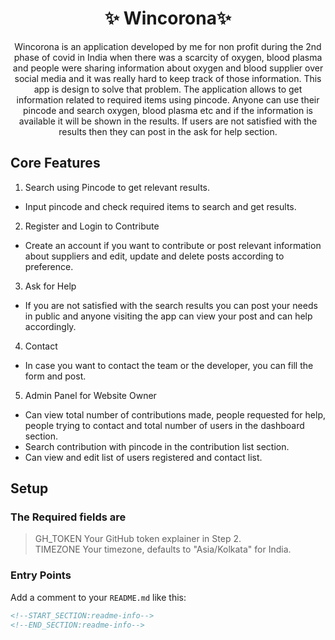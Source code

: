 <h1 align="center">✨ Wincorona✨</h1>

<p align="center">
Wincorona is an application developed by me for non profit during the 2nd phase of covid in India when there was a scarcity of oxygen, blood plasma and people were sharing information about oxygen and blood supplier over social media and it was really hard to keep track of those information. This app is design to solve that problem. The application allows to get information related to required items using pincode. Anyone can use their pincode and search oxygen, blood plasma etc and if the information is available it will be shown in the results. If users are not satisfied with the results then they can post in the ask for help section. 
</p>

## Core Features
1. Search using Pincode to get relevant results.
- Input pincode and check required items to search and get results.
2. Register and Login to Contribute
- Create an account if you want to contribute or post relevant information about suppliers and edit, update and delete posts according to preference.
3. Ask for Help
- If you are not satisfied with the search results you can post your needs in public and anyone visiting the app can view your post and can help accordingly.
4. Contact 
- In case you want to contact the team or the developer, you can fill the form and post.
5. Admin Panel for Website Owner
- Can view total number of contributions made, people requested for help, people trying to contact and total number of users in the dashboard section.
- Search contribution with pincode in the contribution list section.
- Can view and edit list of users registered and contact list.

## Setup



### The Required fields are

> GH_TOKEN Your GitHub token explainer in Step 2.  
> TIMEZONE Your timezone, defaults to "Asia/Kolkata" for India.

### Entry Points

Add a comment to your `README.md` like this:

```md
<!--START_SECTION:readme-info-->
<!--END_SECTION:readme-info-->
```


